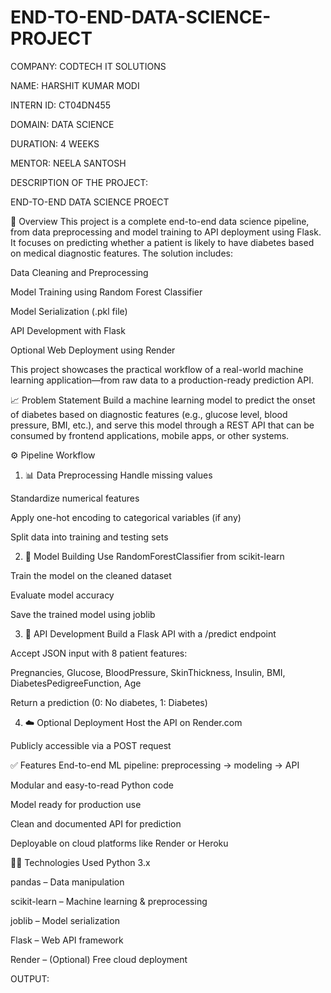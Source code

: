 # END-TO-END-DATA-SCIENCE-PROJECT

COMPANY: CODTECH IT SOLUTIONS

NAME: HARSHIT KUMAR MODI

INTERN ID: CT04DN455

DOMAIN: DATA SCIENCE

DURATION: 4 WEEKS

MENTOR: NEELA SANTOSH

DESCRIPTION OF THE PROJECT:

END-TO-END DATA SCIENCE PROECT

📌 Overview
This project is a complete end-to-end data science pipeline, from data preprocessing and model training to API deployment using Flask. It focuses on predicting whether a patient is likely to have diabetes based on medical diagnostic features. The solution includes:

Data Cleaning and Preprocessing

Model Training using Random Forest Classifier

Model Serialization (.pkl file)

API Development with Flask

Optional Web Deployment using Render

This project showcases the practical workflow of a real-world machine learning application—from raw data to a production-ready prediction API.

📈 Problem Statement
Build a machine learning model to predict the onset of diabetes based on diagnostic features (e.g., glucose level, blood pressure, BMI, etc.), and serve this model through a REST API that can be consumed by frontend applications, mobile apps, or other systems.

⚙️ Pipeline Workflow
1. 📊 Data Preprocessing
Handle missing values

Standardize numerical features

Apply one-hot encoding to categorical variables (if any)

Split data into training and testing sets

2. 🤖 Model Building
Use RandomForestClassifier from scikit-learn

Train the model on the cleaned dataset

Evaluate model accuracy

Save the trained model using joblib

3. 🚀 API Development
Build a Flask API with a /predict endpoint

Accept JSON input with 8 patient features:

Pregnancies, Glucose, BloodPressure, SkinThickness, Insulin, BMI, DiabetesPedigreeFunction, Age

Return a prediction (0: No diabetes, 1: Diabetes)

4. ☁️ Optional Deployment
Host the API on Render.com

Publicly accessible via a POST request

✅ Features
End-to-end ML pipeline: preprocessing → modeling → API

Modular and easy-to-read Python code

Model ready for production use

Clean and documented API for prediction

Deployable on cloud platforms like Render or Heroku

🧑‍💻 Technologies Used
Python 3.x

pandas – Data manipulation

scikit-learn – Machine learning & preprocessing

joblib – Model serialization

Flask – Web API framework

Render – (Optional) Free cloud deployment

OUTPUT:

